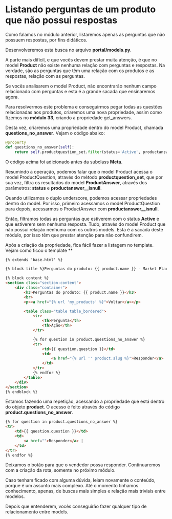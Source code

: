 # Listando perguntas de um produto que não possui respostas

Como falamos no módulo anterior, listaremos apenas as perguntas que não possuem respostas, por fins didáticos.

Desenvolveremos esta busca no arquivo **portal/models.py**.

A parte mais difícil, e que vocês devem prestar muita atenção, é que no model **Product** não existe nenhuma relação com perguntas e respostas. Na verdade, são as perguntas que têm uma relação com os produtos e as respostas, relação com as perguntas.

Se vocês analisarem o model Product, não encontrarão nenhum campo relacionado com perguntas e esta é a grande sacada que ensinaremos agora.

Para resolvermos este problema e conseguirmos pegar todas as questões relacionadas aos produtos, criaremos uma nova propriedade, assim como fizemos no **módulo 33**, criando a propriedade get_answers.

Desta vez, criaremos uma propriedade dentro do model Product, chamada **questions_no_answer**. Vejam o código abaixo:

```python
@property
def questions_no_answer(self):
    return self.productquestion_set.filter(status='Active', productanswer__isnull=True)
```

O código acima foi adicionado antes da subclass **Meta**.

Resumindo a operação, podemos falar que o model Product acessa o model ProductQuestion, através do método **productquestion_set**, que por sua vez, filtra os resultados do model **ProductAnswer**, através dos parâmetros: **status** e **productanswer__isnull**.

Quando utilizamos o duplo underscore, podemos acessar propriedades dentro do model. Por isso, primeiro acessamos o model ProductQuestion para depois, acessarmos o ProductAnswer com **productanswer__isnull**.

Então, filtramos todas as perguntas que estiverem com o status **Active** e que estiverem sem nenhuma resposta. Tudo, através do model Product que não possui relação nenhuma com os outros models. Esta é a sacada deste módulo, por isso têm que prestar atenção para não confundirem.

Após a criação da propriedade, fica fácil fazer a listagem no template. Vejam como ficou o template **

```html
{% extends 'base.html' %}

{% block title %}Perguntas do produto: {{ product.name }} - Market Place{% endblock %}

{% block content %}
<section class="section-content">
    <div class="container">
        <h3>Perguntas do produto: {{ product.name }}</h3>
        <br>
        <p><a href="{% url 'my_products' %}">Voltar</a></p>

        <table class="table table_bordered">
            <tr>
                <th>Pergunta</th>
                <th>Ação</th>
            </tr>

            {% for question in product.questions_no_answer %}
            <tr>
                <td>{{ question.question }}</td>
                <td>
                    <a href="{% url '' product.slug %}">Responder</a> |
                </td>
            </tr>
            {% endfor %}
        </table>
    </div>
</section>
{% endblock %}
```

Estamos fazendo uma repetição, acessando a propriedade que está dentro do objeto **product**. O acesso é feito através do código **product.questions_no_answer**.

```html
{% for question in product.questions_no_answer %}
<tr>
    <td>{{ question.question }}</td>
    <td>
        <a href="">Responder</a> |
    </td>
</tr>
{% endfor %}
```

Deixamos o botão para que o vendedor possa responder. Continuaremos com a criação da rota, somente no próximo módulo.

Caso tenham ficado com alguma dúvida, leiam novamente o conteúdo, porque é um assunto mais complexo. 
Até o momento tínhamos conhecimento, apenas, de buscas mais simples e relação mais triviais entre modelos.

Depois que entenderem, vocês conseguirão fazer qualquer tipo de relacionamento entre models.






